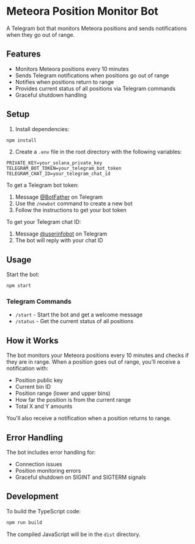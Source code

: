 # Meteora Position Monitor Bot

A Telegram bot that monitors Meteora positions and sends notifications when they go out of range.

## Features

- Monitors Meteora positions every 10 minutes
- Sends Telegram notifications when positions go out of range
- Notifies when positions return to range
- Provides current status of all positions via Telegram commands
- Graceful shutdown handling

## Setup

1. Install dependencies:
```bash
npm install
```

2. Create a `.env` file in the root directory with the following variables:
```
PRIVATE_KEY=your_solana_private_key
TELEGRAM_BOT_TOKEN=your_telegram_bot_token
TELEGRAM_CHAT_ID=your_telegram_chat_id
```

To get a Telegram bot token:
1. Message [@BotFather](https://t.me/botfather) on Telegram
2. Use the `/newbot` command to create a new bot
3. Follow the instructions to get your bot token

To get your Telegram chat ID:
1. Message [@userinfobot](https://t.me/userinfobot) on Telegram
2. The bot will reply with your chat ID

## Usage

Start the bot:
```bash
npm start
```

### Telegram Commands

- `/start` - Start the bot and get a welcome message
- `/status` - Get the current status of all positions

## How it Works

The bot monitors your Meteora positions every 10 minutes and checks if they are in range. When a position goes out of range, you'll receive a notification with:
- Position public key
- Current bin ID
- Position range (lower and upper bins)
- How far the position is from the current range
- Total X and Y amounts

You'll also receive a notification when a position returns to range.

## Error Handling

The bot includes error handling for:
- Connection issues
- Position monitoring errors
- Graceful shutdown on SIGINT and SIGTERM signals

## Development

To build the TypeScript code:
```bash
npm run build
```

The compiled JavaScript will be in the `dist` directory. 